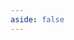 ```yaml
---
aside: false
---
```


<script setup>
  import XmindViewer from '../../components/XmindViewer.vue'
</script>

<XmindViewer url="www.z-note.top/分布式/思维导图/xmind/三高系统.xmind"/>
